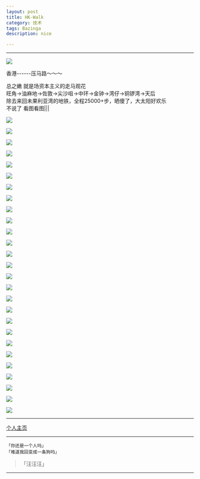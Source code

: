 ```yaml
---
layout: post
title: HK-Walk
category: 技术
tags: Bazinga
description: nice

---
```

----------

![](https://raw.githubusercontent.com/Ashtray/Ashtray.github.io/master/imag/%E5%93%A5%E5%93%A5.png)  

香港------压马路～～～

<!-- more -->

总之嫩 就是场资本主义的走马观花  
旺角->油麻地->佐敦->尖沙咀->中环->金钟->湾仔->铜锣湾->天后  
除去来回未果利亚湾的地铁，全程25000+步，晒傻了，大太阳好欢乐  
不说了 看图看图|||  

![](https://github.com/Ashtray/Ashtray.github.io/blob/master/HK/IMG_20150809_101941.jpg?raw=true)


![](https://github.com/Ashtray/Ashtray.github.io/blob/master/HK/IMG_20150809_104842.jpg?raw=true)

![](https://github.com/Ashtray/Ashtray.github.io/blob/master/HK/IMG_20150809_104915.jpg?raw=true)

![](https://github.com/Ashtray/Ashtray.github.io/blob/master/HK/IMG_20150809_105714.jpg?raw=true)

![](https://github.com/Ashtray/Ashtray.github.io/blob/master/HK/IMG_20150809_105954.jpg?raw=true)

![](https://github.com/Ashtray/Ashtray.github.io/blob/master/HK/IMG_20150809_110256.jpg?raw=true)

![](https://github.com/Ashtray/Ashtray.github.io/blob/master/HK/IMG_20150809_110333.jpg?raw=true)

![](https://github.com/Ashtray/Ashtray.github.io/blob/master/HK/IMG_20150809_110449_1.jpg?raw=true)

![](https://github.com/Ashtray/Ashtray.github.io/blob/master/HK/IMG_20150809_110714.jpg?raw=true)

![](https://github.com/Ashtray/Ashtray.github.io/blob/master/HK/IMG_20150809_110726.jpg?raw=true)

![](https://github.com/Ashtray/Ashtray.github.io/blob/master/HK/IMG_20150809_111627.jpg?raw=true)

![](https://github.com/Ashtray/Ashtray.github.io/blob/master/HK/IMG_20150809_113404.jpg?raw=true)

![](https://github.com/Ashtray/Ashtray.github.io/blob/master/HK/IMG_20150809_113813.jpg?raw=true)

![](https://github.com/Ashtray/Ashtray.github.io/blob/master/HK/IMG_20150809_114246.jpg?raw=true)

![](https://github.com/Ashtray/Ashtray.github.io/blob/master/HK/IMG_20150809_114423.jpg?raw=true)

![](https://github.com/Ashtray/Ashtray.github.io/blob/master/HK/IMG_20150809_114528.jpg?raw=true)

![](https://github.com/Ashtray/Ashtray.github.io/blob/master/HK/IMG_20150809_115240.jpg?raw=true)

![](https://github.com/Ashtray/Ashtray.github.io/blob/master/HK/IMG_20150809_121303.jpg?raw=true)

![](https://github.com/Ashtray/Ashtray.github.io/blob/master/HK/IMG_20150809_121307.jpg?raw=true)

![](https://github.com/Ashtray/Ashtray.github.io/blob/master/HK/IMG_20150809_123059.jpg?raw=true)

![](https://github.com/Ashtray/Ashtray.github.io/blob/master/HK/IMG_20150809_132009.jpg?raw=true)

![](https://github.com/Ashtray/Ashtray.github.io/blob/master/HK/IMG_20150809_144213.jpg?raw=true)

![](https://github.com/Ashtray/Ashtray.github.io/blob/master/HK/IMG_20150809_151055.jpg?raw=true)

![](https://github.com/Ashtray/Ashtray.github.io/blob/master/HK/IMG_20150809_151103.jpg?raw=true)

![](https://github.com/Ashtray/Ashtray.github.io/blob/master/HK/IMG_20150809_153707.jpg?raw=true)

![](https://github.com/Ashtray/Ashtray.github.io/blob/master/HK/IMG_20150809_160107.jpg?raw=true)

![](https://github.com/Ashtray/Ashtray.github.io/blob/master/HK/IMG_20150809_110449_1.jpg?raw=true)

--------------------

[个人主页](http://Ashtray.github.io)

----------

	「你还是一个人吗」
	「难道我回变成一条狗吗」  

>「汪汪汪」

-----------------
    
 
